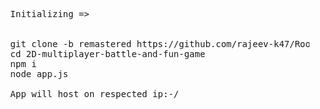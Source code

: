 <pre>
   Initializing =>
   

   git clone -b remastered https://github.com/rajeev-k47/Rootr.git
   cd 2D-multiplayer-battle-and-fun-game
   npm i
   node app.js

   App will host on respected ip:-/

</pre>
